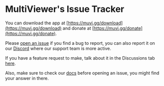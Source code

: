 # MultiViewer's Issue Tracker

You can download the app at [https://muvi.gg/download](https://muvi.gg/download) and donate at [https://muvi.gg/donate](https://muvi.gg/donate).

Please [open an issue](https://github.com/f1multiviewer/issue-tracker/issues) if you find a bug to report, you can also report it on our [Discord](https://muvi.gg/discord) where our support team is more active.

If you have a feature request to make, talk about it in the Discussions tab [here](https://github.com/f1multiviewer/issue-tracker/discussions/categories/feature-requests).

Also, make sure to check our [docs](https://muvi.gg/docs) before opening an issue, you might find your answer in there.
